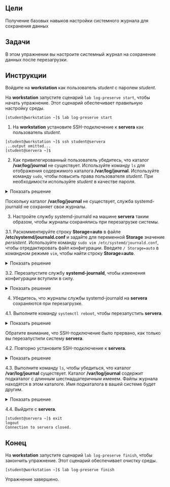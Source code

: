 ## Цели

Получение базовых навыков настройки системного журнала для сохранения данных

## Задачи

В этом упражнении вы настроите системный журнал на сохранение данных после перезагрузки.


## Инструкции

Войдите на **workstation** как пользователь *student* с паролем *student*.

На **workstation** запустите сценарий `lab log-preserve start`, чтобы начать упражнение. Этот сценарий обеспечивает правильную настройку среды.

```
[student@workstation ~]$ lab log-preserve start
```

1.	На **workstation** установите SSH-подключение к **servera** как пользователь *student*.

  ```
  [student@workstation ~]$ ssh student@servera
  ...output omitted...
  [student@servera ~]$ 
  ```

2.	Как привилегированный пользователь убедитесь, что каталог **/var/log/journal** не существует. Используйте команду `ls` для отображения содержимого каталога **/var/log/journal**. Используйте команду `sudo`, чтобы повысить права пользователя *student*. При необходимости используйте *student* в качестве пароля.

  <details>
  <summary>Показать решение</summary>

  ```
  [student@servera ~]$ sudo ls /var/log/journal
  [sudo] password for student: student
  ls: cannot access '/var/log/journal': No such file or directory
  ```
  </details>

  Поскольку каталог **/var/log/journal** не существует, служба systemd-journald не сохраняет свои журналы.

3.	Настройте службу systemd-journald на машине **servera** таким образом, чтобы журналы сохранялись при перезагрузке системы.

  3.1.	Раскомментируйте строку **Storage=auto** в файле **/etc/systemd/journald.conf** и задайте для переменной **Storage** значение *persistent*. Используйте команду `sudo vim /etc/systemd/journald.conf`, чтобы отредактировать файл конфигурации. Введите `/ Storage=auto` в командном режиме `vim`, чтобы найти строку **Storage=auto**.

  <details>
  <summary>Показать решение</summary>

  ```
  ...output omitted...
  [Journal]
  Storage=persistent
  ...output omitted...
  ```
  </details>

  3.2.	Перезапустите службу **systemd-journald**, чтобы изменения конфигурации вступили в силу.

  <details>
  <summary>Показать решение</summary>

  ```
  [student@servera ~]$ sudo systemctl restart systemd-journald.service
  ```
  </details>

4.	Убедитесь, что журналы службы systemd-journald на **servera** сохраняются при перезагрузке.

  4.1.	Выполните команду `systemctl reboot`, чтобы перезапустить **servera**.

  <details>
  <summary>Показать решение</summary>

  ```
  [student@servera ~]$ sudo systemctl reboot
  Connection to servera closed by remote host.
  Connection to servera closed.
  [student@workstation ~]$ 
  ```
  </details>

  Обратите внимание, что SSH-подключение было прервано, как только вы перезапустили систему **servera**.

  4.2.	Повторно установите SSH-подключение к **servera**.

  <details>
  <summary>Показать решение</summary>

  ```
  [student@workstation ~]$ ssh student@servera
  ...output omitted...
  [student@servera ~]$ 
  ```
  </details>

  4.3.	Выполните команду `ls`, чтобы убедиться, что каталог **/var/log/journal** существует. Каталог **/var/log/journal** содержит подкаталог с длинным шестнадцатеричным именем. Файлы журнала находятся в этом каталоге. Имя подкаталога в вашей системе будет другим.

  <details>
  <summary>Показать решение</summary>

  ```
  [student@servera ~]$ sudo ls /var/log/journal
  [sudo] password for student: student
  73ab164e278e48be9bf80e80714a8cd5
  [student@servera ~]$ sudo ls \
  /var/log/journal/73ab164e278e48be9bf80e80714a8cd5
  system.journal  user-1000.journal
  ```
  </details>

  4.4.	Выйдите с **servera**.

  ```
  [student@servera ~]$ exit
  logout
  Connection to servera closed.
  ```

## Конец

На **workstation** запустите сценарий `lab log-preserve finish`, чтобы закончить упражнение. Этот сценарий обеспечивает очистку среды.

```
[student@workstation ~]$ lab log-preserve finish
```

Упражнение завершено.



